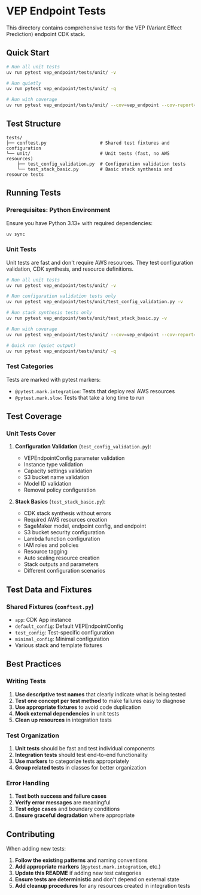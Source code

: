 # VEP Endpoint Tests

This directory contains comprehensive tests for the VEP (Variant Effect Prediction) endpoint CDK stack.

## Quick Start

```bash
# Run all unit tests
uv run pytest vep_endpoint/tests/unit/ -v

# Run quietly  
uv run pytest vep_endpoint/tests/unit/ -q

# Run with coverage
uv run pytest vep_endpoint/tests/unit/ --cov=vep_endpoint --cov-report=html
```

## Test Structure

```
tests/
├── conftest.py                    # Shared test fixtures and configuration
└── unit/                          # Unit tests (fast, no AWS resources)
    ├── test_config_validation.py  # Configuration validation tests
    └── test_stack_basic.py        # Basic stack synthesis and resource tests

```

## Running Tests

### Prerequisites: Python Environment

Ensure you have Python 3.13+ with required dependencies:

   ```bash
   uv sync
   ```

### Unit Tests

Unit tests are fast and don't require AWS resources. They test configuration validation, CDK synthesis, and resource definitions.

```bash
# Run all unit tests
uv run pytest vep_endpoint/tests/unit/ -v

# Run configuration validation tests only
uv run pytest vep_endpoint/tests/unit/test_config_validation.py -v

# Run stack synthesis tests only
uv run pytest vep_endpoint/tests/unit/test_stack_basic.py -v

# Run with coverage
uv run pytest vep_endpoint/tests/unit/ --cov=vep_endpoint --cov-report=html

# Quick run (quiet output)
uv run pytest vep_endpoint/tests/unit/ -q
```

### Test Categories

Tests are marked with pytest markers:

- `@pytest.mark.integration`: Tests that deploy real AWS resources
- `@pytest.mark.slow`: Tests that take a long time to run

## Test Coverage

### Unit Tests Cover

1. **Configuration Validation** (`test_config_validation.py`):
   - VEPEndpointConfig parameter validation
   - Instance type validation
   - Capacity settings validation
   - S3 bucket name validation
   - Model ID validation
   - Removal policy configuration

2. **Stack Basics** (`test_stack_basic.py`):
   - CDK stack synthesis without errors
   - Required AWS resources creation
   - SageMaker model, endpoint config, and endpoint
   - S3 bucket security configuration
   - Lambda function configuration
   - IAM roles and policies
   - Resource tagging
   - Auto scaling resource creation
   - Stack outputs and parameters
   - Different configuration scenarios

## Test Data and Fixtures

### Shared Fixtures (`conftest.py`)

- `app`: CDK App instance
- `default_config`: Default VEPEndpointConfig
- `test_config`: Test-specific configuration
- `minimal_config`: Minimal configuration
- Various stack and template fixtures

## Best Practices

### Writing Tests

1. **Use descriptive test names** that clearly indicate what is being tested
2. **Test one concept per test method** to make failures easy to diagnose
3. **Use appropriate fixtures** to avoid code duplication
4. **Mock external dependencies** in unit tests
5. **Clean up resources** in integration tests

### Test Organization

1. **Unit tests** should be fast and test individual components
2. **Integration tests** should test end-to-end functionality
3. **Use markers** to categorize tests appropriately
4. **Group related tests** in classes for better organization

### Error Handling

1. **Test both success and failure cases**
2. **Verify error messages** are meaningful
3. **Test edge cases** and boundary conditions
4. **Ensure graceful degradation** where appropriate

## Contributing

When adding new tests:

1. **Follow the existing patterns** and naming conventions
2. **Add appropriate markers** (`@pytest.mark.integration`, etc.)
3. **Update this README** if adding new test categories
4. **Ensure tests are deterministic** and don't depend on external state
5. **Add cleanup procedures** for any resources created in integration tests
